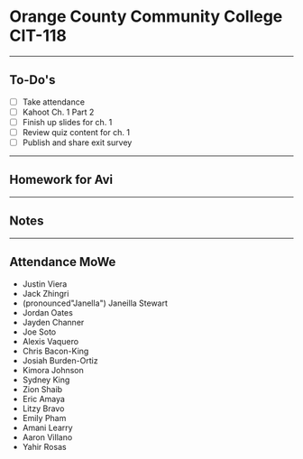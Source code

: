 # Orange County Community College CIT-118

---

## To-Do's

- [ ] Take attendance
- [ ] Kahoot Ch. 1 Part 2
- [ ] Finish up slides for ch. 1
- [ ] Review quiz content for ch. 1
- [ ] Publish and share exit survey

---

## Homework for Avi

---

## Notes

---

## Attendance MoWe

- Justin Viera
- Jack Zhingri
- (pronounced"Janella") Janeilla Stewart
- Jordan Oates
- Jayden Channer
- Joe Soto
- Alexis Vaquero
- Chris Bacon-King
- Josiah Burden-Ortiz
- Kimora Johnson
- Sydney King
- Zion Shaib
- Eric Amaya
- Litzy Bravo
- Emily Pham
- Amani Learry
- Aaron Villano
- Yahir Rosas